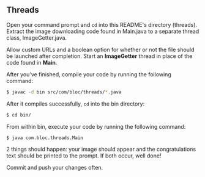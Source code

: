 ## Threads

Open your command prompt and `cd` into this README's directory (threads). Extract the image downloading code found in Main.java to a separate thread class, ImageGetter.java.

Allow custom URLs and a boolean option for whether or not the file should be launched after completion. Start an **ImageGetter** thread in place of the code found in **Main**.

After you've finished, compile your code by running the following command:

``` bash
$ javac -d bin src/com/bloc/threads/*.java
```

After it compiles successfully, `cd` into the bin directory:

``` bash
$ cd bin/
```

From within bin, execute your code by running the following command:

``` bash
$ java com.bloc.threads.Main
```

2 things should happen: your image should appear and the congratulations text should be printed to the prompt. If both occur, well done!

Commit and push your changes often.